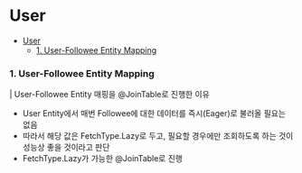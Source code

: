 # User

- [User](#user)
    - [1. User-Followee Entity Mapping](#1-user-followee-entity-mapping)

### 1. User-Followee Entity Mapping
| User-Followee Entity 매핑을 @JoinTable로 진행한 이유

- User Entity에서 매번 Followee에 대한 데이터를 즉시(Eager)로 불러올 필요는 없음
- 따라서 해당 값은 FetchType.Lazy로 두고, 필요할 경우에만 조회하도록 하는 것이 성능상 좋을 것이라고 판단
- FetchType.Lazy가 가능한 @JoinTable로 진행